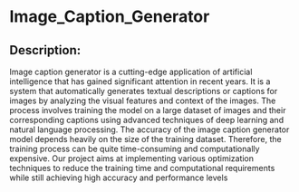 # Image_Caption_Generator
## Description: 
Image caption generator is a cutting-edge application of artificial intelligence that
has gained significant attention in recent years. It is a system that automatically
generates textual descriptions or captions for images by analyzing the visual features
and context of the images. The process involves training the model on a large dataset
of images and their corresponding captions using advanced techniques of deep learning
and natural language processing.
The accuracy of the image caption generator model depends heavily on the size
of the training dataset. Therefore, the training process can be quite time-consuming and
computationally expensive. Our project aims at implementing various optimization
techniques to reduce the training time and computational requirements while still
achieving high accuracy and performance levels
